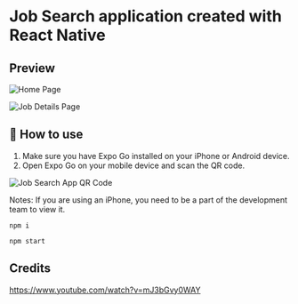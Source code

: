 # Job Search application created with React Native

## Preview

![Home Page](https://64.media.tumblr.com/d987fa0a08464c3a87bb5994e10ff1b8/bb18d2d38ab7e607-88/s2048x3072/5a8997aee8f672a3f5ebb85d8337075424d96c7d.jpg)

![Job Details Page](https://64.media.tumblr.com/aede59c3a7513e9724ba6999f279ae0f/bb18d2d38ab7e607-c8/s2048x3072/7c53881583aecc33f9daf7480f1addbe2eda6c79.jpg)

## 🚀 How to use

1. Make sure you have Expo Go installed on your iPhone or Android device.
2. Open Expo Go on your mobile device and scan the QR code.

![Job Search App QR Code](https://64.media.tumblr.com/396b64c3b4fda94944f78851d143eaef/0810c2631c12dae2-c7/s400x600/7f274f38c8cea8f225fbc095dcaaf69569ed3a2b.pnj)

Notes: If you are using an iPhone, you need to be a part of the development team to view it.

```
npm i
```

```
npm start
```

## Credits

https://www.youtube.com/watch?v=mJ3bGvy0WAY
